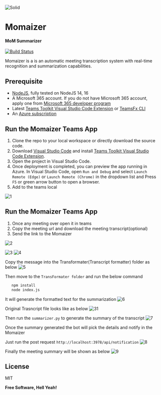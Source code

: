 ![Solid](https://img.icons8.com/color/96/000000/bot.png)
# Momaizer
#### MoM Summarizer

[![Build Status](https://travis-ci.org/joemccann/dillinger.svg?branch=master)](https://travis-ci.org/joemccann/dillinger)

Momaizer is a is an automatic meeting transcription system with real-time recognition and summarization capabilities. 

## Prerequisite
- [NodeJS](https://nodejs.org/en/), fully tested on NodeJS 14, 16
- A Microsoft 365 account. If you do not have Microsoft 365 account, apply one from [Microsoft 365 developer program](https://developer.microsoft.com/en-us/microsoft-365/dev-program)
- Latest [Teams Toolkit Visual Studio Code Extension](https://aka.ms/teams-toolkit) or [TeamsFx CLI](https://aka.ms/teamsfx-cli)
- An [Azure subscription](https://azure.microsoft.com/en-us/free/)


## Run the Momaizer Teams App
1. Clone the repo to your local workspace or directly download the source code.
1. Download [Visual Studio Code](https://code.visualstudio.com) and install [Teams Toolkit Visual Studio Code Extension](https://aka.ms/teams-toolkit).
1. Open the project in Visual Studio Code.
1. Once deployment is completed, you can preview the app running in Azure. In Visual Studio Code, open `Run and Debug` and select `Launch Remote (Edge)` or `Launch Remote (Chrome)` in the dropdown list and Press `F5` or green arrow button to open a browser.
1. Add to the teams local

![1](https://github.com/devamiya/mom-bot/blob/main/Momaizer/images/1.jpg)


## Run the Momaizer Teams App
1. Once any meeting over open it in teams
2. Copy the meeting url and download the meeting transcript(optional)
3. Send the link to the Momaizer

![2](https://github.com/devamiya/mom-bot/blob/main/Momaizer/images/2.jpg)

![3](https://github.com/devamiya/mom-bot/blob/main/Momaizer/images/3.jpg)
![4](https://github.com/devamiya/mom-bot/blob/main/Momaizer/images/4.jpg)

Copy the message into the Transformater(Transcript formatter) folder as below
![5](https://github.com/devamiya/mom-bot/blob/main/Momaizer/images/5.jpg)

Then move to the  ``TransFormater folder`` and run the below command
 ```sh
    npm install
    node index.js
```
It will generate the formatted text for the summarization 
![6](https://github.com/devamiya/mom-bot/blob/main/Momaizer/images/6.jpg)

Original Trasncript file looks like as below
![31](https://github.com/devamiya/mom-bot/blob/main/Momaizer/images/31.jpg)

Then run the ``summarizer.py`` to generate the summary of the transcript
![7](https://github.com/devamiya/mom-bot/blob/main/Momaizer/images/7.jpg)

Once the summary generated the bot will pick the details and notify in the Momaizer

Just run the post request ``http://localhost:3978/api/notification``
![8](https://github.com/devamiya/mom-bot/blob/main/Momaizer/images/8.jpg)


Finally the meeting summary will be shown as below
![9](https://github.com/devamiya/mom-bot/blob/main/Momaizer/images/9.jpg)


## License

MIT

**Free Software, Hell Yeah!**